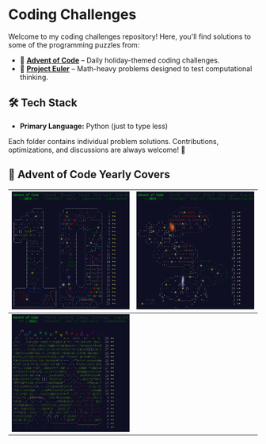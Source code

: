 # Coding Challenges

Welcome to my coding challenges repository! Here, you'll find solutions to some of the programming puzzles from:

- 🎄 **[Advent of Code](https://adventofcode.com)** – Daily holiday-themed coding challenges.
- 🔢 **[Project Euler](https://projecteuler.net/progress)** – Math-heavy problems designed to test computational thinking.

## 🛠️ Tech Stack
- **Primary Language:** Python (just to type less)

Each folder contains individual problem solutions. Contributions, optimizations, and discussions are always welcome! 🤝

## 📸 Advent of Code Yearly Covers

| ![2024](Advent%20of%20Code/2024/2024.png) | ![2023](Advent%20of%20Code/2023/2023.png) |
|--------------------------------------------|--------------------------------------------|
| ![2022](Advent%20of%20Code/2022/2022.PNG) |                                          |
